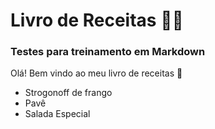 # Livro de Receitas :man_cook:
### Testes para treinamento em Markdown

Olá! Bem vindo ao meu livro de receitas :wave:

- Strogonoff de frango
- Pavê
- Salada Especial
